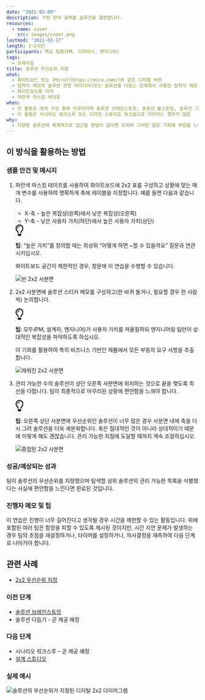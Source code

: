 ```yaml
---
date: "2021-02-09"
description: 가장 먼저 살펴볼 솔루션을 결정합니다.
resources:
  - name: cover
    src: images/cover.png
lastmod: "2021-03-17"
length: 1~2시간
participants: 핵심 팀원(PM, 디자이너, 엔지니어)
tags:
  - 프레이밍
title: 솔루션 우선순위 지정
what:
  - 화이트보드 또는 [Miro](https://miro.com/)와 같은 디지털 버전
  - 접착식 메모의 솔루션 관련 아이디어(또는 솔루션을 다듬는 단계에서 사용한 접착식 메모 취합, 곧 지원됨)
  - 화이트보드용 마커
  - 파란색 마스킹 테이프
when:
  - 이 활동은 대개 구성 중에 이루어지며 솔루션 브레인스토밍, 솔루션 롤스토밍, 솔루션 그루밍 워크숍이 선행됨
  - 이 활동은 시나리오 워크스루 또는 디자인 스튜디오 워크숍으로 이어지는 경우가 많음
why:
  - 다양한 솔루션에 체계적으로 접근할 방법이 없다면 오히려 그러한 많은 기회에 부담을 느낄 수 있습니다. 솔루션 우선순위를 지정하면 먼저 시작할 아이디어뿐만 아니라 다듬어진 많은 아이디어의 상대적 우선순위 및 복잡성에 대해서도 명확히 알 수 있습니다.
---
```


<h2 id="how-to-use-this-method">이 방식을 활용하는
방법</h2>

<div class="bg-gray-dark p-lg-5 p-3 mb-4"><div
class="col-lg-9"><h3
id="sample-agenda--prompts">샘플 안건 및 메시지</h3>

<ol>

<li>

<p>파란색 마스킹 테이프를 사용하여 화이트보드에 2x2 표를 구성하고 상황에 맞는 매개 변수를 사용하여 명확하게
축에 레이블을 지정합니다. 예를 들면 다음과 같습니다.</p>

<ul>

<li>X-축 - 높은 복잡성(왼쪽)에서 낮은 복잡성(오른쪽)</li>

<li>Y-축 - 낮은 사용자 가치(하단)에서 높은 사용자 가치(상단)</li>

</ul>

<div class="callout td-box--gray-darkest p-3 my-5
border-bottom border-right border-left border-top row"><div
class="col-1 row align-items-center
justify-content-center"><svg height="30"
aria-hidden="true" focusable="false"
data-prefix="far" data-icon="lightbulb"
role="img" xmlns="http://www.w3.org/2000/svg"
viewBox="0 0 352 512" class="svg-inline--fa
fa-lightbulb"><path fill="currentColor"
d="M176 80c-52.94 0-96 43.06-96 96 0 8.84 7.16 16 16 16s16-7.16
16-16c0-35.3 28.72-64 64-64 8.84 0 16-7.16 16-16s-7.16-16-16-16zM96.06
459.17c0 3.15.93 6.22 2.68 8.84l24.51 36.84c2.97 4.46 7.97 7.14 13.32
7.14h78.85c5.36 0 10.36-2.68 13.32-7.14l24.51-36.84c1.74-2.62 2.67-5.7
2.68-8.84l.05-43.18H96.02l.04 43.18zM176 0C73.72 0 0 82.97 0 176c0
44.37 16.45 84.85 43.56 115.78 16.64 18.99 42.74 58.8 52.42
92.16v.06h48v-.12c-.01-4.77-.72-9.51-2.15-14.07-5.59-17.81-22.82-64.77-62.17-109.67-20.54-23.43-31.52-53.15-31.61-84.14-.2-73.64
59.67-128 127.95-128 70.58 0 128 57.42 128 128 0 30.97-11.24
60.85-31.65 84.14-39.11 44.61-56.42 91.47-62.1 109.46a47.507 47.507 0
0 0-2.22 14.3v.1h48v-.05c9.68-33.37 35.78-73.18 52.42-92.16C335.55
260.85 352 220.37 352 176 352 78.8 273.2 0 176 0z"
class=""></path></svg></div><div
class="col-11"><p><strong>팁</strong>:
“높은 가치”를 정의할 때는 최상위 “어떻게 하면 ~할 수 있을까요” 질문과
연관시키십시오.</p></div></div>

<p>화이트보드 공간이 제한적인 경우, 창문에 이 연습을 수행할 수 있습니다.</p>

<p><img
src="https://tanzu.vmware.com/developer/practices/solution-prioritization/images/step-1.png"
alt="빈 2x2 사분면"  /></p>

</li>

<li>

<p>2x2 사분면에 솔루션 스티커 메모를 구성하고(한 바퀴 돌거나, 필요할 경우 한 사람씩)
논의합니다.</p>

<div class="callout td-box--gray-darkest p-3 my-5
border-bottom border-right border-left border-top row"><div
class="col-1 row align-items-center
justify-content-center"><svg height="30"
aria-hidden="true" focusable="false"
data-prefix="far" data-icon="lightbulb"
role="img" xmlns="http://www.w3.org/2000/svg"
viewBox="0 0 352 512" class="svg-inline--fa
fa-lightbulb"><path fill="currentColor"
d="M176 80c-52.94 0-96 43.06-96 96 0 8.84 7.16 16 16 16s16-7.16
16-16c0-35.3 28.72-64 64-64 8.84 0 16-7.16 16-16s-7.16-16-16-16zM96.06
459.17c0 3.15.93 6.22 2.68 8.84l24.51 36.84c2.97 4.46 7.97 7.14 13.32
7.14h78.85c5.36 0 10.36-2.68 13.32-7.14l24.51-36.84c1.74-2.62 2.67-5.7
2.68-8.84l.05-43.18H96.02l.04 43.18zM176 0C73.72 0 0 82.97 0 176c0
44.37 16.45 84.85 43.56 115.78 16.64 18.99 42.74 58.8 52.42
92.16v.06h48v-.12c-.01-4.77-.72-9.51-2.15-14.07-5.59-17.81-22.82-64.77-62.17-109.67-20.54-23.43-31.52-53.15-31.61-84.14-.2-73.64
59.67-128 127.95-128 70.58 0 128 57.42 128 128 0 30.97-11.24
60.85-31.65 84.14-39.11 44.61-56.42 91.47-62.1 109.46a47.507 47.507 0
0 0-2.22 14.3v.1h48v-.05c9.68-33.37 35.78-73.18 52.42-92.16C335.55
260.85 352 220.37 352 176 352 78.8 273.2 0 176 0z"
class=""></path></svg></div><div
class="col-11"><p><strong>팁</strong>:
모두(PM, 설계자, 엔지니어)가 사용자 가치를 저울질하되 엔지니어링 팀만이 상대적인 복잡성을 파악하도록
하십시오.</p></div></div>

<p>이 기회를 활용하여 특히 비즈니스 기반인 제품에서 모든 부동의 요구 사항을 추출합니다.</p>

<p><img
src="https://tanzu.vmware.com/developer/practices/solution-prioritization/images/step-2.png"
alt="채워진 2x2 사분면"  /></p>

</li>

<li>

<p>관리 가능한 수의 솔루션이 상단 오른쪽 사분면에 위치하는 것으로 끝을 맺도록 최선을 다합니다. 팀이 최종적으로
마무리된 상황에 편안함을 느껴야 합니다.</p>

<div class="callout td-box--gray-darkest p-3 my-5
border-bottom border-right border-left border-top row"><div
class="col-1 row align-items-center
justify-content-center"><svg height="30"
aria-hidden="true" focusable="false"
data-prefix="far" data-icon="lightbulb"
role="img" xmlns="http://www.w3.org/2000/svg"
viewBox="0 0 352 512" class="svg-inline--fa
fa-lightbulb"><path fill="currentColor"
d="M176 80c-52.94 0-96 43.06-96 96 0 8.84 7.16 16 16 16s16-7.16
16-16c0-35.3 28.72-64 64-64 8.84 0 16-7.16 16-16s-7.16-16-16-16zM96.06
459.17c0 3.15.93 6.22 2.68 8.84l24.51 36.84c2.97 4.46 7.97 7.14 13.32
7.14h78.85c5.36 0 10.36-2.68 13.32-7.14l24.51-36.84c1.74-2.62 2.67-5.7
2.68-8.84l.05-43.18H96.02l.04 43.18zM176 0C73.72 0 0 82.97 0 176c0
44.37 16.45 84.85 43.56 115.78 16.64 18.99 42.74 58.8 52.42
92.16v.06h48v-.12c-.01-4.77-.72-9.51-2.15-14.07-5.59-17.81-22.82-64.77-62.17-109.67-20.54-23.43-31.52-53.15-31.61-84.14-.2-73.64
59.67-128 127.95-128 70.58 0 128 57.42 128 128 0 30.97-11.24
60.85-31.65 84.14-39.11 44.61-56.42 91.47-62.1 109.46a47.507 47.507 0
0 0-2.22 14.3v.1h48v-.05c9.68-33.37 35.78-73.18 52.42-92.16C335.55
260.85 352 220.37 352 176 352 78.8 273.2 0 176 0z"
class=""></path></svg></div><div
class="col-11"><p><strong>팁</strong>:
오른쪽 상단 사분면에 우선순위인 솔루션이 너무 많은 경우 사분면 내에 축을 다시 그려 솔루션을 더욱 세분화합니다. 축은
절대적인 것이 아니라 상대적이기 때문에 이렇게 해도 괜찮습니다. 관리 가능한 지점에 도달할 때까지 계속
조정하십시오.</p></div></div>

<p><img
src="https://tanzu.vmware.com/developer/practices/solution-prioritization/images/step-3.png"
alt="중첩된 2x2 사분면"  /></p>

</li>

</ol>

</div></div>

<div class="bg-gray-dark p-lg-5 p-3 mb-4"><div
class="col-lg-9"><h3
id="successexpected-outcomes">성공/예상되는 성과</h3>

<p>팀이 솔루션의 우선순위를 지정했으며 탐색할 상위 솔루션의 관리 가능한 목록을 식별했다는 사실에 편안함을
느낀다면 완료된 것입니다.</div></div>

<div class="bg-gray-dark p-lg-5 p-3 mb-4"><div
class="col-lg-9"><h3
id="facilitator-notes--tips">진행자 메모 및 팁</h3>

<p>이 연습은 진행이 너무 길어진다고 생각될 경우 시간을 제한할 수 있는 활동입니다. 위에 포함된 여러 팁은
함정을 피할 수 있도록 제시된 것이지만, 시간 지연 문제가 발생하는 경우 팀의 초점을 재설정하거나, 타이머를 설정하거나,
의사결정을 재촉하여 다음 단계로 나아가야 합니다.</div></div>

<div class="bg-gray-dark p-lg-5 p-3 mb-4"><div
class="col-lg-9"><h2
id="related-practices">관련 사례</h2>

<ul>

<li><a
href="https://tanzu.vmware.com/developer/practices/2x2">2x2
우선순위 지정</a></li>

</ul>

</div></div>

<div class="bg-gray-dark p-lg-5 p-3 mb-4"><div
class="col-lg-9"><h3 id="preceding">이전
단계</h3>

<ul>

<li><a
href="https://tanzu.vmware.com/developer/practices/solution-brainstorming">솔루션
브레인스토밍</a></li>

<li>솔루션 다듬기 - 곧 제공 예정</li>

</ul>

</div></div>

<div class="bg-gray-dark p-lg-5 p-3 mb-4"><div
class="col-lg-9"><h3 id="following">다음
단계</h3>

<ul>

<li>시나리오 워크스루 &ndash; 곧 제공 예정</li>

<li><a
href="https://tanzu.vmware.com/developer/practices/design-studio">설계
스튜디오</a></li>

</ul>

</div></div>

<div class="bg-gray-dark p-lg-5 p-3 mb-4"><div
class="col-lg-9"><h3
id="real-world-examples">실제 예시</h3>

<p><img
src="https://tanzu.vmware.com/developer/practices/solution-prioritization/images/example-6.jpg"
alt="솔루션의 우선순위가 지정된 디지털 2x2 다이어그램" 
/></div></div>
